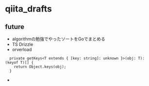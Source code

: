 # qiita_drafts

## future

- algorithmの勉強でやったソートをGoでまとめる
- TS Drizzle
- orverload

```
  private getKeys<T extends { [key: string]: unknown }>(obj: T): (keyof T)[] {
    return Object.keys(obj);
  }
```

-
